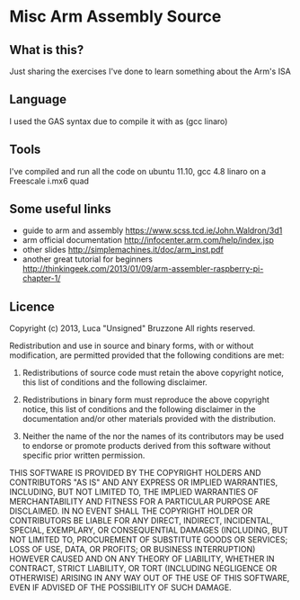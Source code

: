 Misc Arm Assembly Source
=========================

What is this?
--------------
Just sharing the exercises I've done to
learn something about the Arm's ISA

Language
---------
I used the GAS syntax due to compile it with as (gcc linaro)

Tools
-----
I've compiled and run all the code on ubuntu 11.10, gcc 4.8 linaro on a Freescale i.mx6 quad

Some useful links
-----------------
- guide to arm and assembly https://www.scss.tcd.ie/John.Waldron/3d1
- arm official documentation http://infocenter.arm.com/help/index.jsp
- other slides http://simplemachines.it/doc/arm_inst.pdf
- another great tutorial for beginners http://thinkingeek.com/2013/01/09/arm-assembler-raspberry-pi-chapter-1/

Licence
-------
Copyright (c) 2013, Luca "Unsigned" Bruzzone
All rights reserved.

Redistribution and use in source and binary forms, with or without modification, are permitted provided that the following conditions are met:

1. Redistributions of source code must retain the above copyright notice, this list of conditions and the following disclaimer.

2. Redistributions in binary form must reproduce the above copyright notice, this list of conditions and the following disclaimer in the documentation and/or other materials provided with the distribution.

3. Neither the name of the <ORGANIZATION> nor the names of its contributors may be used to endorse or promote products derived from this software without specific prior written permission.

THIS SOFTWARE IS PROVIDED BY THE COPYRIGHT HOLDERS AND CONTRIBUTORS "AS IS" AND ANY EXPRESS OR IMPLIED WARRANTIES, INCLUDING, BUT NOT LIMITED TO, THE IMPLIED WARRANTIES OF MERCHANTABILITY AND FITNESS FOR A PARTICULAR PURPOSE ARE DISCLAIMED. IN NO EVENT SHALL THE COPYRIGHT HOLDER OR CONTRIBUTORS BE LIABLE FOR ANY DIRECT, INDIRECT, INCIDENTAL, SPECIAL, EXEMPLARY, OR CONSEQUENTIAL DAMAGES (INCLUDING, BUT NOT LIMITED TO, PROCUREMENT OF SUBSTITUTE GOODS OR SERVICES; LOSS OF USE, DATA, OR PROFITS; OR BUSINESS INTERRUPTION) HOWEVER CAUSED AND ON ANY THEORY OF LIABILITY, WHETHER IN CONTRACT, STRICT LIABILITY, OR TORT (INCLUDING NEGLIGENCE OR OTHERWISE) ARISING IN ANY WAY OUT OF THE USE OF THIS SOFTWARE, EVEN IF ADVISED OF THE POSSIBILITY OF SUCH DAMAGE.
